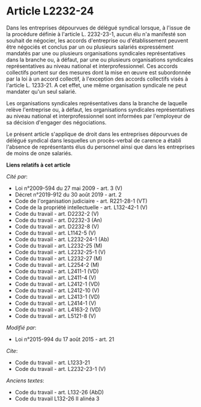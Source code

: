 # Article L2232-24

Dans les entreprises dépourvues de délégué syndical lorsque, à l'issue de la procédure définie à l'article L. 2232-23-1,
aucun élu n'a manifesté son souhait de négocier, les accords d'entreprise ou d'établissement peuvent être négociés et conclus
par un ou plusieurs salariés expressément mandatés par une ou plusieurs organisations syndicales représentatives dans la
branche ou, à défaut, par une ou plusieurs organisations syndicales représentatives au niveau national et interprofessionnel.
Ces accords collectifs portent sur des mesures dont la mise en œuvre est subordonnée par la loi à un accord collectif, à
l'exception des accords collectifs visés à l'article L. 1233-21. A cet effet, une même organisation syndicale ne peut
mandater qu'un seul salarié. 

Les organisations syndicales représentatives dans la branche de laquelle relève l'entreprise ou, à défaut, les organisations
syndicales représentatives au niveau national et interprofessionnel sont informées par l'employeur de sa décision d'engager
des négociations. 

Le présent article s'applique de droit dans les entreprises dépourvues de délégué syndical dans lesquelles un procès-verbal
de carence a établi l'absence de représentants élus du personnel ainsi que dans les entreprises de moins de onze salariés.

**Liens relatifs à cet article**

_Cité par_:

  - Loi n°2009-594 du 27 mai 2009 - art. 3 (V)
  - Décret n°2019-912 du 30 août 2019 - art. 2
  - Code de l'organisation judiciaire - art. R221-28-1 (VT)
  - Code de la propriété intellectuelle - art. L132-42-1 (V)
  - Code du travail - art. D2232-2 (V)
  - Code du travail - art. D2232-3 (An)
  - Code du travail - art. D2232-8 (V)
  - Code du travail - art. L1142-5 (V)
  - Code du travail - art. L2232-24-1 (Ab)
  - Code du travail - art. L2232-25 (M)
  - Code du travail - art. L2232-25-1 (V)
  - Code du travail - art. L2232-27 (M)
  - Code du travail - art. L2254-2 (M)
  - Code du travail - art. L2411-1 (VD)
  - Code du travail - art. L2411-4 (V)
  - Code du travail - art. L2412-1 (VD)
  - Code du travail - art. L2412-10 (V)
  - Code du travail - art. L2413-1 (VD)
  - Code du travail - art. L2414-1 (V)
  - Code du travail - art. L4163-2 (VD)
  - Code du travail - art. L5121-8 (V)

_Modifié par_:

  - Loi n°2015-994 du 17 août 2015 - art. 21

_Cite_:

  - Code du travail - art. L1233-21
  - Code du travail - art. L2232-23-1 (V)

_Anciens textes_:

  - Code du travail - art. L132-26 (AbD)
  - Code du travail L132-26 II alinéa 3

